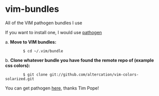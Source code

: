 vim-bundles
===========

All of the VIM pathogen bundles I use

If you want to install one, I would use [pathogen](https://github.com/tpope/vim-pathogen)

  a. **Move to VIM bundles:** 

            $ cd ~/.vim/bundle
            
  b. **Clone whatever bundle you have found the remote repo of (example css colors):**
  
            $ git clone git://github.com/altercation/vim-colors-solarized.git

You can get pathogen [here](https://github.com/tpope/vim-pathogen), thanks Tim Pope!
